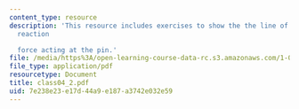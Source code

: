 ```yaml
---
content_type: resource
description: 'This resource includes exercises to show the the line of action of the
  reaction

  force acting at the pin.'
file: /media/https%3A/open-learning-course-data-rc.s3.amazonaws.com/1-050-solid-mechanics-fall-2004/7e238e23e17d44a9e187a3742e032e59_class04_2.pdf
file_type: application/pdf
resourcetype: Document
title: class04_2.pdf
uid: 7e238e23-e17d-44a9-e187-a3742e032e59
---
```

